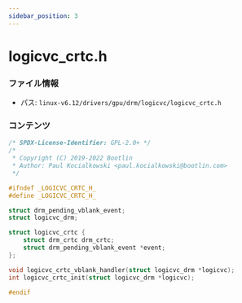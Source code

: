```yaml
---
sidebar_position: 3
---
```

# logicvc_crtc.h

### ファイル情報

- パス: `linux-v6.12/drivers/gpu/drm/logicvc/logicvc_crtc.h`

### コンテンツ

```h
/* SPDX-License-Identifier: GPL-2.0+ */
/*
 * Copyright (C) 2019-2022 Bootlin
 * Author: Paul Kocialkowski <paul.kocialkowski@bootlin.com>
 */

#ifndef _LOGICVC_CRTC_H_
#define _LOGICVC_CRTC_H_

struct drm_pending_vblank_event;
struct logicvc_drm;

struct logicvc_crtc {
	struct drm_crtc drm_crtc;
	struct drm_pending_vblank_event *event;
};

void logicvc_crtc_vblank_handler(struct logicvc_drm *logicvc);
int logicvc_crtc_init(struct logicvc_drm *logicvc);

#endif

```
